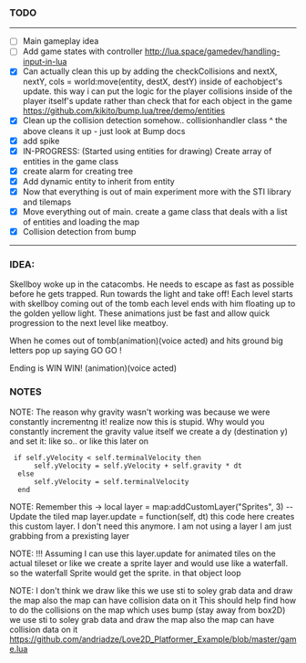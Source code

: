 ### TODO
------------------------------------------------------------------------------------------
- [ ] Main gameplay idea
- [ ] Add game states with controller http://lua.space/gamedev/handling-input-in-lua
- [x] Can actually clean this up by adding the checkCollisions and nextX, nextY, cols = world:move(entity, destX, destY) inside of eachobject's update. this way i can put the logic for the player collisions inside of the player itself's update rather than check that for each object in the game https://github.com/kikito/bump.lua/tree/demo/entities
- [x] Clean up the collision detection somehow.. collisionhandler class ^ the above cleans it up - just look at Bump docs
- [x] add spike
- [x] IN-PROGRESS: (Started using entities for drawing) Create array of entities in the game class
- [x] create alarm for creating tree
- [x] Add dynamic entity to inherit from entity
- [x] Now that everything is out of main experiment more with the STI library and tilemaps
- [x] Move everything out of main. create a game class that deals with a list of entities and loading the map
- [x] Collision detection from bump
-------------------------------------------------------------------------------------------------
### IDEA:
  Skellboy woke up in the catacombs. He needs to escape as fast as possible before he gets trapped. Run towards the light and take off! Each level starts with skellboy coming out of the tomb each level ends with him floating up to the golden yellow light. These animations just be fast and allow quick progression to the next level like meatboy.

  When he comes out of tomb(animation)(voice acted) and hits ground big letters pop up saying GO GO ! 

  Ending is WIN WIN! (animation)(voice acted)

### NOTES

NOTE: The reason why gravity wasn't working was because we were constantly incrementng it!
realize now this is stupid. Why would you constantly increment the gravity value itself
      we create a dy (destination y) and set it: like so.. or like this later on


     if self.yVelocity < self.terminalVelocity then
          self.yVelocity = self.yVelocity + self.gravity * dt
      else
          self.yVelocity = self.terminalVelocity
      end


NOTE: Remember this -> local layer = map:addCustomLayer("Sprites", 3)
                        -- Update the tiled map
                        layer.update = function(self, dt)
this code here creates this custom layer. I don't need this anymore.
I am not using a layer I am just grabbing from a prexisting layer

NOTE: !!! Assuming I can use this layer.update for animated tiles on the actual tileset
      or like we create a sprite layer and would use like a waterfall. so the waterfall Sprite
      would get the sprite. in that object loop


 NOTE: I don't think we draw like this we use sti to soley grab data and draw the map also the map can have collision data on it
         This should help find how to do the collisions on the map which uses bump (stay away from box2D)
         we use sti to soley grab data and draw the map
        also the map can have collision data on it
      https://github.com/andriadze/Love2D_Platformer_Example/blob/master/game.lua
